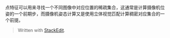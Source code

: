 点特征可以用来寻找一个不同图像中对应位置的稀疏集合，这通常是计算摄像机位姿的一个前期步，而摄像机姿态计算又是使用立体视觉匹配计算稠密对应集合的一个前提。


> Written with [StackEdit](https://stackedit.io/).
<!--stackedit_data:
eyJoaXN0b3J5IjpbLTc3MDYxODEzMV19
-->